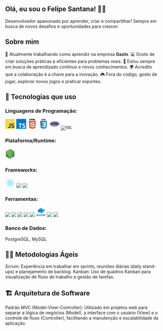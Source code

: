 <h2>
Olá, eu sou o Felipe Santana! 👨‍💻
</h2>

Desenvolvedor apaixonado por aprender, criar e compartilhar! Sempre em busca de novos desafios e oportunidades para crescer.

<h2>Sobre mim</h2>
🚀 Atualmente trabalhando como aprendiz na empresa <b>Gazin</b>.
💻 Gosto de criar soluções práticas e eficientes para problemas reais.
🧠 Estou sempre em busca de aprendizado contínuo e novos conhecimentos.
🌍 Acredito que a colaboração é a chave para a inovação.
🎮 Fora do código, gosto de jogar, explorar novos jogos e praticar esportes.

<h2>🚀 Tecnologias que uso</h2>
<p>
  <h3>Linguagens de Programação:</h3>
  <code><img height="32" src="https://raw.githubusercontent.com/github/explore/80688e429a7d4ef2fca1e82350fe8e3517d3494d/topics/javascript/javascript.png" alt="Javascript"/></code>
  <code><img height="32" src="https://raw.githubusercontent.com/github/explore/80688e429a7d4ef2fca1e82350fe8e3517d3494d/topics/typescript/typescript.png" alt="Typescript"/></code>
  <code><img height="32" src="https://raw.githubusercontent.com/github/explore/80688e429a7d4ef2fca1e82350fe8e3517d3494d/topics/html/html.png" alt="HTML5"/></code>
  <code><img height="32" src="https://raw.githubusercontent.com/github/explore/80688e429a7d4ef2fca1e82350fe8e3517d3494d/topics/css/css.png" alt="CSS"/></code>
  <code><img height="32" src="https://raw.githubusercontent.com/github/explore/80688e429a7d4ef2fca1e82350fe8e3517d3494d/topics/php/php.png" alt="PHP"/></code>
  <code><img height="32" src="https://www.netgen.co.za/wp-content/uploads/2023/05/SQL-Database.png" alt="SQL"/></code>
</p>
<p>
  <h3>Plataforma/Runtime:</h3><code><img height="32" src="https://raw.githubusercontent.com/github/explore/80688e429a7d4ef2fca1e82350fe8e3517d3494d/topics/nodejs/nodejs.png" alt="Nodejs"/></code>
  <h3>Frameworks:</h3> <code><img height="32" src="https://raw.githubusercontent.com/github/explore/80688e429a7d4ef2fca1e82350fe8e3517d3494d/topics/react/react.png" alt="React"/></code>
  <code><img height="32" src="https://cdn.jsdelivr.net/gh/devicons/devicon@latest/icons/laravel/laravel-original.svg" /></code>
  <code><img height="32" src="https://upload.wikimedia.org/wikipedia/commons/thumb/b/b2/Bootstrap_logo.svg/1280px-Bootstrap_logo.svg.png" /></code>
</p>
<p>
  <h3>Ferramentas:</h3> 
  <code><img height="32 "src="https://cdn.jsdelivr.net/gh/devicons/devicon@latest/icons/vscode/vscode-original.svg" /></code>
  <code><img height="32 "src="https://cdn.jsdelivr.net/gh/devicons/devicon@latest/icons/git/git-original.svg" /></code>
  <code><img height="32 "src="https://cdn.pixabay.com/photo/2022/01/30/13/33/github-6980894_960_720.png" /></code>
  <code><img height="32 "src="https://cdn.jsdelivr.net/gh/devicons/devicon@latest/icons/npm/npm-original-wordmark.svg" /></code>
  <code><img height="32 "src="https://cdn.jsdelivr.net/gh/devicons/devicon@latest/icons/insomnia/insomnia-original.svg"/></code>
  <code><img height="32 "src="https://raw.githubusercontent.com/github/explore/80688e429a7d4ef2fca1e82350fe8e3517d3494d/topics/docker/docker.png"/></code>
  <code><img height="32 "src="https://cdn.iconscout.com/icon/free/png-256/free-postman-logo-icon-download-in-svg-png-gif-file-formats--technology-social-media-company-brand-vol-5-pack-logos-icons-2945092.png?f=webp&w=256"/></code>
  <code><img height="32 "src="https://static-00.iconduck.com/assets.00/yarn-original-icon-256x256-gh6uo2q2.png"/></code>
</p>
<h3>Banco de Dados:</h3> PostgreSQL, MySQL

<h2>🧑‍💻 Metodologias Ágeis</h2>

Scrum: Experiência em trabalhar em sprints, reuniões diárias (daily stand-ups) e planejamento de backlog.
Kanban: Uso de quadros Kanban para visualização de fluxo de trabalho e gestão de tarefas.

<h2>🏗️ Arquitetura de Software</h2>

Padrão MVC (Model-View-Controller): Utilizado em projetos web para separar a lógica de negócios (Model), a interface com o usuário (View) e o controle de fluxo (Controller), facilitando a manutenção e escalabilidade da aplicação.
